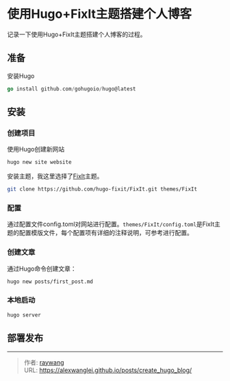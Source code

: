 # 使用Hugo+FixIt主题搭建个人博客


<!--more-->
记录一下使用Hugo+FixIt主题搭建个人博客的过程。
## 准备
安装Hugo
```go
go install github.com/gohugoio/hugo@latest
```
## 安装
### 创建项目
使用Hugo创建新网站
```Bash
hugo new site website
```

安装主题，我这里选择了[FixIt](https://github.com/hugo-fixit/FixIt)主题。
```Bash
git clone https://github.com/hugo-fixit/FixIt.git themes/FixIt
```
### 配置
通过配置文件config.toml对网站进行配置。`themes/FixIt/config.toml`是FixIt主题的配置模版文件，每个配置项有详细的注释说明，可参考进行配置。

### 创建文章
通过Hugo命令创建文章：
```Bash
hugo new posts/first_post.md
```

### 本地启动
```Bash
hugo server
```

## 部署发布

---

> 作者: [raywang](https://github.com/alexwanglei)  
> URL: https://alexwanglei.github.io/posts/create_hugo_blog/  

